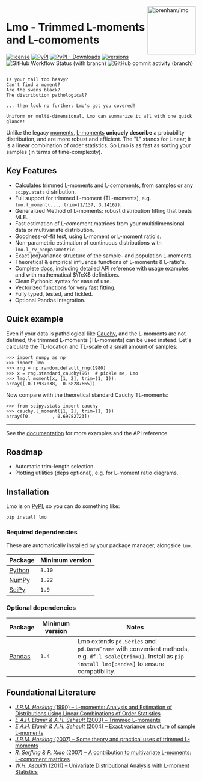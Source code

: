 <!--overview-start-->

<img src="https://jorenham.github.io/Lmo/img/lmo.svg" alt="jorenham/lmo" width="128" align="right">

# Lmo - Trimmed L-moments and L-comoments

[![license](https://img.shields.io/github/license/jorenham/lmo?style=flat-square)](https://github.com/jorenham/lmo/blob/master/LICENSE?)
[![PyPI](https://img.shields.io/pypi/v/lmo?style=flat-square)](https://pypi.org/project/lmo/)
[![PyPI - Downloads](https://img.shields.io/pypi/dm/Lmo?style=flat-square)](https://pypi.org/project/lmo/)
[![versions](https://img.shields.io/pypi/pyversions/lmo?style=flat-square)](https://github.com/jorenham/lmo)
![GitHub Workflow Status (with branch)](https://img.shields.io/github/actions/workflow/status/jorenham/lmo/CI.yml?branch=master&style=flat-square)
![GitHub commit activity (branch)](https://img.shields.io/github/commit-activity/m/jorenham/Lmo?style=flat-square)


~~~

Is your tail too heavy? 
Can't find a moment? 
Are the swans black? 
The distribution pathological?

... then look no further: Lmo's got you covered!

Uniform or multi-dimensional, Lmo can summarize it all with one quick glance!

~~~

Unlike the legacy [moments](https://wikipedia.org/wiki/Moment_(mathematics)),
[L-moments](https://wikipedia.org/wiki/L-moment) **uniquely describe** a
probability distribution, and are more robust and efficient.
The "L" stands for Linear; it is a linear combination of order statistics.
So Lmo is as fast as sorting your samples (in terms of time-complexity).

## Key Features

- Calculates trimmed L-moments and L-*co*moments, from samples or any
  `scipy.stats` distribution.
- Full support for trimmed L-moment (TL-moments), e.g.
  `lmo.l_moment(..., trim=(1/137, 3.1416))`.
- Generalized Method of L-moments: robust distribution fitting that beats MLE.
- Fast estimation of L-*co*moment matrices from your multidimensional data
  or multivariate distribution.
- Goodness-of-fit test, using L-moment or L-moment ratio's.
- Non-parametric estimation of continuous distributions
  with `lmo.l_rv_nonparametric`
- Exact (co)variance structure of the sample- and population L-moments.
- Theoretical & empirical influence functions of L-moments & L-ratio's.
- Complete [docs](https://jorenham.github.io/lmo/), including detailed API
reference with usage examples and with mathematical $\TeX$ definitions.
- Clean Pythonic syntax for ease of use.
- Vectorized functions for very fast fitting.
- Fully typed, tested, and tickled.
- Optional Pandas integration.

## Quick example

Even if your data is pathological like
[Cauchy](https://wikipedia.org/wiki/Cauchy_distribution), and the L-moments
are not defined, the trimmed L-moments (TL-moments) can be used instead.
Let's calculate the TL-location and TL-scale of a small amount of samples:

```pycon
>>> import numpy as np
>>> import lmo
>>> rng = np.random.default_rng(1980)
>>> x = rng.standard_cauchy(96)  # pickle me, Lmo
>>> lmo.l_moment(x, [1, 2], trim=(1, 1)).
array([-0.17937038,  0.68287665])
```

Now compare with the theoretical standard Cauchy TL-moments:

```pycon
>>> from scipy.stats import cauchy
>>> cauchy.l_moment([1, 2], trim=(1, 1))
array([0.        , 0.69782723])
```

---

See the [documentation](https://jorenham.github.io/lmo/) for more examples and
the API reference.

## Roadmap

- Automatic trim-length selection.
- Plotting utilities (deps optional), e.g. for L-moment ratio diagrams.

## Installation

Lmo is on [PyPI](https://pypi.org/project/lmo/), so you can do something like:

```shell
pip install lmo
```

### Required dependencies

These are automatically installed by your package manager, alongside `lmo`.

| Package | Minimum version |
| --- | --- |
| [Python](https://github.com/python/cpython) | `3.10` |
| [NumPy](https://github.com/numpy/numpy) | `1.22` |
| [SciPy](https://github.com/scipy/scipy) | `1.9` |

### Optional dependencies

| Package | Minimum version | Notes
| --- | --- | --- |
| [Pandas](https://github.com/pandas-dev/pandas) | `1.4` | Lmo extends `pd.Series` and `pd.DataFrame` with convenient methods, e.g. `df.l_scale(trim=1)`. Install as `pip install lmo[pandas]` to ensure compatibility. |

## Foundational Literature

- [*J.R.M. Hosking* (1990) &ndash; L-moments: Analysis and Estimation of
  Distributions using Linear Combinations of Order Statistics
  ](https://doi.org/10.1111/j.2517-6161.1990.tb01775.x)
- [*E.A.H. Elamir & A.H. Seheult* (2003) &ndash; Trimmed L-moments
  ](https://doi.org/10.1016/S0167-9473(02)00250-5)
- [*E.A.H. Elamir & A.H. Seheult* (2004) &ndash; Exact variance structure of
  sample L-moments](https://doi.org/10.1016/S0378-3758(03)00213-1)
- [*J.R.M. Hosking* (2007) &ndash; Some theory and practical uses of trimmed
  L-moments](https://doi.org/10.1016/j.jspi.2006.12.002)
- [*R. Serﬂing & P. Xiao* (2007) &ndash; A contribution to multivariate
  L-moments: L-comoment matrices](https://doi.org/10.1016/j.jmva.2007.01.008)
- [*W.H. Asquith* (2011) &ndash; Univariate Distributional Analysis with
  L-moment Statistics](https://hdl.handle.net/2346/ETD-TTU-2011-05-1319)

<!--overview-end-->
